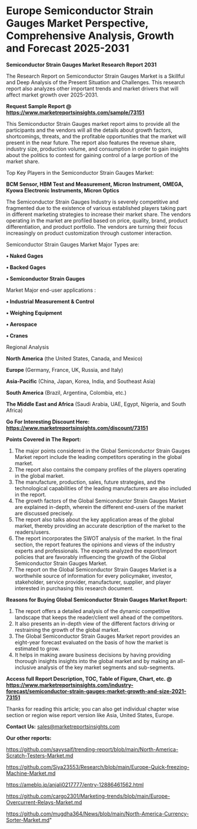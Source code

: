 # Europe Semiconductor Strain Gauges Market Perspective, Comprehensive Analysis, Growth and Forecast 2025-2031

<strong>Semiconductor Strain Gauges Market Research Report 2031</strong>

The Research Report on Semiconductor Strain Gauges Market is a Skillful and Deep Analysis of the Present Situation and Challenges. This research report also analyzes other important trends and market drivers that will affect market growth over 2025-2031.

<strong>Request Sample Report @ <a href=https://www.marketreportsinsights.com/sample/73151>https://www.marketreportsinsights.com/sample/73151</a></strong>

This Semiconductor Strain Gauges market report aims to provide all the participants and the vendors will all the details about growth factors, shortcomings, threats, and the profitable opportunities that the market will present in the near future. The report also features the revenue share, industry size, production volume, and consumption in order to gain insights about the politics to contest for gaining control of a large portion of the market share.

Top Key Players in the Semiconductor Strain Gauges Market:

<strong>BCM Sensor, HBM Test and Measurement, Micron Instrument, OMEGA, Kyowa Electronic Instruments, Micron Optics</strong>

The Semiconductor Strain Gauges Industry is severely competitive and fragmented due to the existence of various established players taking part in different marketing strategies to increase their market share. The vendors operating in the market are profiled based on price, quality, brand, product differentiation, and product portfolio. The vendors are turning their focus increasingly on product customization through customer interaction.

Semiconductor Strain Gauges Market Major Types are:

<strong>• Naked Gages

• Backed Gages

• Semiconductor Strain Gauges</strong>

Market Major end-user applications :

<strong>• Industrial Measurement & Control

• Weighing Equipment

• Aerospace

• Cranes</strong>

Regional Analysis

</u><strong><b>North America</b></strong> (the United States, Canada, and Mexico)

<strong><b>Europe </b></strong>(Germany, France, UK, Russia, and Italy)

<strong><b>Asia-Pacific</b></strong> (China, Japan, Korea, India, and Southeast Asia)

<strong><b>South America</b></strong> (Brazil, Argentina, Colombia, etc.)

<strong><b>The Middle East and Africa</b></strong> (Saudi Arabia, UAE, Egypt, Nigeria, and South Africa)

<strong>Go For Interesting Discount Here: <a href=https://www.marketreportsinsights.com/discount/73151>https://www.marketreportsinsights.com/discount/73151</a></strong>

<strong>Points Covered in The Report:</strong>
<ol>
  <li>The major points considered in the Global Semiconductor Strain Gauges Market report include the leading competitors operating in the global market.</li>
  <li>The report also contains the company profiles of the players operating in the global market.</li>
  <li>The manufacture, production, sales, future strategies, and the technological capabilities of the leading manufacturers are also included in the report.</li>
  <li>The growth factors of the Global Semiconductor Strain Gauges Market are explained in-depth, wherein the different end-users of the market are discussed precisely.</li>
  <li>The report also talks about the key application areas of the global market, thereby providing an accurate description of the market to the readers/users.</li>
  <li>The report incorporates the SWOT analysis of the market. In the final section, the report features the opinions and views of the industry experts and professionals. The experts analyzed the export/import policies that are favorably influencing the growth of the Global Semiconductor Strain Gauges Market.</li>
  <li>The report on the Global Semiconductor Strain Gauges Market is a worthwhile source of information for every policymaker, investor, stakeholder, service provider, manufacturer, supplier, and player interested in purchasing this research document.</li>
</ol>
<strong>Reasons for Buying Global Semiconductor Strain Gauges Market Report:</strong>

<ol>
  <li>The report offers a detailed analysis of the dynamic competitive landscape that keeps the reader/client well ahead of the competitors.</li>
  <li>It also presents an in-depth view of the different factors driving or restraining the growth of the global market.</li>
  <li>The Global Semiconductor Strain Gauges Market report provides an eight-year forecast evaluated on the basis of how the market is estimated to grow.</li>
  <li>It helps in making aware business decisions by having providing thorough insights insights into the global market and by making an all-inclusive analysis of the key market segments and sub-segments.</li>
</ol>
<strong>Access full Report Description, TOC, Table of Figure, Chart, etc. @ <a href=https://www.marketreportsinsights.com/industry-forecast/semiconductor-strain-gauges-market-growth-and-size-2021-73151>https://www.marketreportsinsights.com/industry-forecast/semiconductor-strain-gauges-market-growth-and-size-2021-73151</a></strong>


Thanks for reading this article; you can also get individual chapter wise section or region wise report version like Asia, United States, Europe.

<strong>Contact Us:</strong>
sales@marketreportsinsights.com

<strong>Our other reports:</strong>

<a href=https://github.com/sayysaif/trending-report/blob/main/North-America-Scratch-Testers-Market.md>https://github.com/sayysaif/trending-report/blob/main/North-America-Scratch-Testers-Market.md</a>

<a href=https://github.com/Siya23553/Research/blob/main/Europe-Quick-freezing-Machine-Market.md>https://github.com/Siya23553/Research/blob/main/Europe-Quick-freezing-Machine-Market.md</a>

<a href=https://ameblo.jp/anjali0217777/entry-12886461562.html>https://ameblo.jp/anjali0217777/entry-12886461562.html</a>

<a href=https://github.com/cargo2301/Marketing-trends/blob/main/Europe-Overcurrent-Relays-Market.md>https://github.com/cargo2301/Marketing-trends/blob/main/Europe-Overcurrent-Relays-Market.md</a>

<a href=https://github.com/mugdha364/News/blob/main/North-America-Currency-Sorter-Market.md>https://github.com/mugdha364/News/blob/main/North-America-Currency-Sorter-Market.md</a>"
